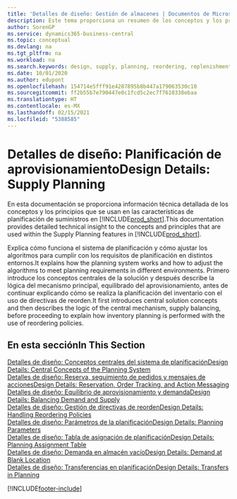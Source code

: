```yaml
---
title: 'Detalles de diseño: Gestión de almacenes | Documentos de Microsoft'
description: Este tema proporciona un resumen de los conceptos y los principios que se usan en las características de planificación de suministros en Business Central.
author: SorenGP
ms.service: dynamics365-business-central
ms.topic: conceptual
ms.devlang: na
ms.tgt_pltfrm: na
ms.workload: na
ms.search.keywords: design, supply, planning, reordering, replenishment
ms.date: 10/01/2020
ms.author: edupont
ms.openlocfilehash: 154714e5fff91e4287895b8b447a179063530c10
ms.sourcegitcommit: ff2b55b7e790447e0c1fcd5c2ec7f7610338ebaa
ms.translationtype: HT
ms.contentlocale: es-MX
ms.lasthandoff: 02/15/2021
ms.locfileid: "5388585"
---
```

# <a name="design-details-supply-planning"></a><span data-ttu-id="35132-103">Detalles de diseño: Planificación de aprovisionamiento</span><span class="sxs-lookup"><span data-stu-id="35132-103">Design Details: Supply Planning</span></span>
<span data-ttu-id="35132-104">En esta documentación se proporciona información técnica detallada de los conceptos y los principios que se usan en las características de planificación de suministros en [!INCLUDE[prod_short](includes/prod_short.md)].</span><span class="sxs-lookup"><span data-stu-id="35132-104">This documentation provides detailed technical insight to the concepts and principles that are used within the Supply Planning features in [!INCLUDE[prod_short](includes/prod_short.md)].</span></span>  

<span data-ttu-id="35132-105">Explica cómo funciona el sistema de planificación y cómo ajustar los algoritmos para cumplir con los requisitos de planificación en distintos entornos.</span><span class="sxs-lookup"><span data-stu-id="35132-105">It explains how the planning system works and how to adjust the algorithms to meet planning requirements in different environments.</span></span> <span data-ttu-id="35132-106">Primero introduce los conceptos centrales de la solución y después describe la lógica del mecanismo principal, equilibrado del aprovisionamiento, antes de continuar explicando cómo se realiza la planificación del inventario con el uso de directivas de reorden.</span><span class="sxs-lookup"><span data-stu-id="35132-106">It first introduces central solution concepts and then describes the logic of the central mechanism, supply balancing, before proceeding to explain how inventory planning is performed with the use of reordering policies.</span></span>  

## <a name="in-this-section"></a><span data-ttu-id="35132-107">En esta sección</span><span class="sxs-lookup"><span data-stu-id="35132-107">In This Section</span></span>  
[<span data-ttu-id="35132-108">Detalles de diseño: Conceptos centrales del sistema de planificación</span><span class="sxs-lookup"><span data-stu-id="35132-108">Design Details: Central Concepts of the Planning System</span></span>](design-details-central-concepts-of-the-planning-system.md)  
[<span data-ttu-id="35132-109">Detalles de diseño: Reserva, seguimiento de pedidos y mensajes de acciones</span><span class="sxs-lookup"><span data-stu-id="35132-109">Design Details: Reservation, Order Tracking, and Action Messaging</span></span>](design-details-reservation-order-tracking-and-action-messaging.md)  
[<span data-ttu-id="35132-110">Detalles de diseño: Equilibrio de aprovisionamiento y demanda</span><span class="sxs-lookup"><span data-stu-id="35132-110">Design Details: Balancing Demand and Supply</span></span>](design-details-balancing-demand-and-supply.md)  
[<span data-ttu-id="35132-111">Detalles de diseño: Gestión de directivas de reorden</span><span class="sxs-lookup"><span data-stu-id="35132-111">Design Details: Handling Reordering Policies</span></span>](design-details-handling-reordering-policies.md)  
[<span data-ttu-id="35132-112">Detalles de diseño: Parámetros de la planificación</span><span class="sxs-lookup"><span data-stu-id="35132-112">Design Details: Planning Parameters</span></span>](design-details-planning-parameters.md)  
[<span data-ttu-id="35132-113">Detalles de diseño: Tabla de asignación de planificación</span><span class="sxs-lookup"><span data-stu-id="35132-113">Design Details: Planning Assignment Table</span></span>](design-details-planning-assignment-table.md)  
[<span data-ttu-id="35132-114">Detalles de diseño: Demanda en almacén vacío</span><span class="sxs-lookup"><span data-stu-id="35132-114">Design Details: Demand at Blank Location</span></span>](design-details-demand-at-blank-location.md)  
[<span data-ttu-id="35132-115">Detalles de diseño: Transferencias en planificación</span><span class="sxs-lookup"><span data-stu-id="35132-115">Design Details: Transfers in Planning</span></span>](design-details-transfers-in-planning.md)


[!INCLUDE[footer-include](includes/footer-banner.md)]